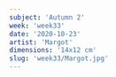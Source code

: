 ```yaml
---
subject: 'Autumn 2'
week: 'week33'
date: '2020-10-23'
artist: 'Margot'
dimensions: '14x12 cm'
slug: 'week33/Margot.jpg'
---
```

